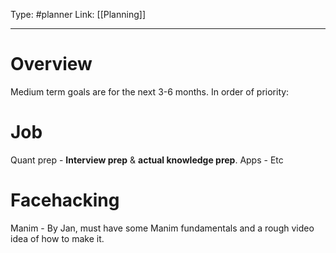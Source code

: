 Type: #planner
Link: [[Planning]]

----
# Overview

Medium term goals are for the next 3-6 months. In order of priority:

# Job

Quant prep - **Interview prep** & **actual knowledge prep**.
Apps - Etc

# Facehacking

Manim - By Jan, must have some Manim fundamentals and a rough video idea of how to make it.